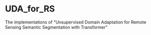 # UDA_for_RS
The implementations of "Unsupervised Domain Adaptation for Remote Sensing Semantic Segmentation with Transformer"
